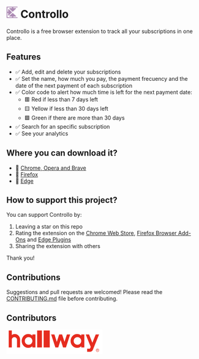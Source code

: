 # <img src="./assets/icon.png" width="30" height="30"> Controllo

Controllo is a free browser extension to track all your subscriptions in one place.

## Features

- ✅ Add, edit and delete your subscriptions
- ✅ Set the name, how much you pay, the payment frecuency and the date of the next payment of each subscription
- ✅ Color code to alert how much time is left for the next payment date:
  - 🟥 Red if less than 7 days left
  - 🟨 Yellow if less than 30 days left
  - 🟩 Green if there are more than 30 days
- ✅ Search for an specific subscription
- ✅ See your analytics

## Where you can download it?

- 🎁 [Chrome, Opera and Brave](https://chrome.google.com/webstore/detail/controllo/bodddijlpmhpjplaajoigmejoglnjhif)
- 🎁 [Firefox](https://addons.mozilla.org/es/firefox/addon/controllo/)
- 🎁 [Edge](https://microsoftedge.microsoft.com/addons/detail/controllo/hepodmbgelammobllblgaindjhahghgj)

## How to support this project?

You can support Controllo by:

1. Leaving a star on this repo
2. Rating the extension on the [Chrome Web Store](https://chrome.google.com/webstore/detail/controllo/bodddijlpmhpjplaajoigmejoglnjhif), [Firefox Browser Add-Ons](https://addons.mozilla.org/es/firefox/addon/controllo/) and [Edge Plugins](https://microsoftedge.microsoft.com/addons/detail/controllo/hepodmbgelammobllblgaindjhahghgj)
3. Sharing the extension with others

Thank you!

## Contributions

Suggestions and pull requests are welcomed! Please read the [CONTRIBUTING.md](https://github.com/dlcastillop/controllo/blob/main/CONTRIBUTING.md) file before contributing.

## Contributors

[<img src="./readme_files/hallway_logo.png">](https://linktr.ee/hallwayAD)
